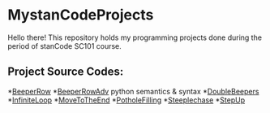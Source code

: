# MystanCodeProjects
Hello there!
This repository holds my programming projects done during the period of stanCode SC101 course.

## Project Source Codes:

*[BeeperRow](https://github.com/A80Leo/MystanCodeProjects/blob/main/MystanCodeProjects/BeeperRow.py)
*[BeeperRowAdv](https://github.com/A80Leo/MystanCodeProjects/blob/main/MystanCodeProjects/BeeperRowAdv.py)
python semantics & syntax
*[DoubleBeepers](https://github.com/A80Leo/MystanCodeProjects/blob/main/MystanCodeProjects/DoubleBeepers.py)
*[InfiniteLoop](https://github.com/A80Leo/MystanCodeProjects/blob/main/MystanCodeProjects/InfiniteLoop.py)
*[MoveToTheEnd](https://github.com/A80Leo/MystanCodeProjects/blob/main/MystanCodeProjects/MoveToTheEnd.py)
*[PotholeFilling](https://github.com/A80Leo/MystanCodeProjects/blob/main/MystanCodeProjects/PotholeFilling.py)
*[Steeplechase](https://github.com/A80Leo/MystanCodeProjects/blob/main/MystanCodeProjects/Steeplechase.py)
*[StepUp](https://github.com/A80Leo/MystanCodeProjects/blob/main/MystanCodeProjects/StepUp.py)
